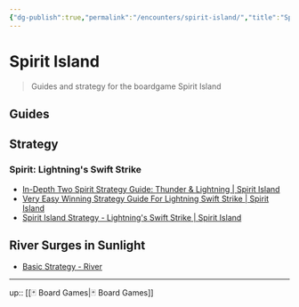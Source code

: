 ```yaml
---
{"dg-publish":true,"permalink":"/encounters/spirit-island/","title":"Spirit Island","tags":["📝","📝/🌞","on/videogames"]}
---
```



# Spirit Island

> Guides and strategy for the boardgame Spirit Island 

## Guides

## Strategy

### Spirit: Lightning's Swift Strike
- [In-Depth Two Spirit Strategy Guide: Thunder & Lightning | Spirit Island](https://boardgamegeek.com/thread/2288805/depth-two-spirit-strategy-guide-thunder-lightning)
- [Very Easy Winning Strategy Guide For Lightning Swift Strike | Spirit Island](https://boardgamegeek.com/thread/2681272/very-easy-winning-strategy-guide-lightning-swift-s)
- [Spirit Island Strategy - Lightning's Swift Strike | Spirit Island](https://boardgamegeek.com/thread/2099442/spirit-island-strategy-lightnings-swift-strike)

## River Surges in Sunlight

- [Basic Strategy - River](https://youtu.be/IW3LV-fp16g)
---
up:: [[🃏 Board Games\|🃏 Board Games]]

